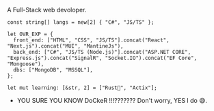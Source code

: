 A Full-Stack web devoloper.

```
const string[] langs = new[2] { "C#", "JS/TS" };

let OVR_EXP = {
  front_end: ["HTML", "CSS", "JS/TS"].concat("React", "Next.js").concat("MUI", "MantineJs"),
  back_end: ["C#", "JS/TS (Node.js)"].concat("ASP.NET CORE", "Express.js").concat("SignalR", "Socket.IO").concat("EF Core", "Mongoose"),
  dbs: ["MongoDB", "MSSQL"],
};

let mut learning: [&str, 2] = ["Rust🦀", "Actix"];

```
- YOU SURE YOU KNOW DoCkeR !!!???????
Don't worry, YES I do 😅.
